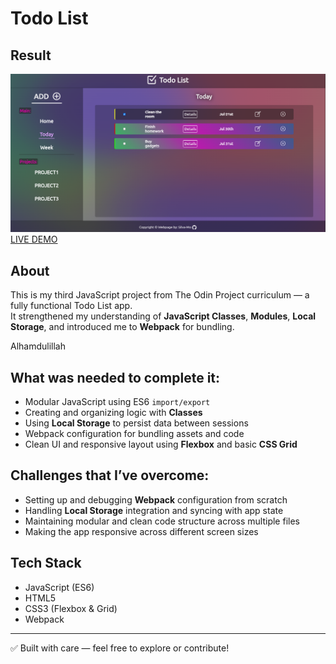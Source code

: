 # Todo List  
## Result  
![preview page](src/imgs/preview.png)  
[LIVE DEMO](https://silva-mo.github.io/Todo-List/)

## About  
This is my third JavaScript project from The Odin Project curriculum — a fully functional Todo List app.  
It strengthened my understanding of **JavaScript Classes**, **Modules**, **Local Storage**, and introduced me to **Webpack** for bundling.

Alhamdulillah

## What was needed to complete it:
- Modular JavaScript using ES6 `import/export`
- Creating and organizing logic with **Classes**
- Using **Local Storage** to persist data between sessions
- Webpack configuration for bundling assets and code
- Clean UI and responsive layout using **Flexbox** and basic **CSS Grid**

## Challenges that I’ve overcome:
- Setting up and debugging **Webpack** configuration from scratch
- Handling **Local Storage** integration and syncing with app state
- Maintaining modular and clean code structure across multiple files
- Making the app responsive across different screen sizes

## Tech Stack
- JavaScript (ES6)
- HTML5
- CSS3 (Flexbox & Grid)
- Webpack

---

✅ Built with care — feel free to explore or contribute!
